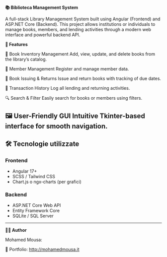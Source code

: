 **📚 Biblioteca Management System**

A full-stack Library Management System built using Angular (Frontend) and ASP.NET Core (Backend). This project allows institutions or individuals to manage books, members, and lending activities through a modern web interface and powerful backend API.

**🚀 Features**

📖 Book Inventory Management
Add, view, update, and delete books from the library’s catalog.

👥 Member Management
Register and manage member data.

🔄 Book Issuing & Returns
Issue and return books with tracking of due dates.

🧾 Transaction History
Log all lending and returning activities.

🔍 Search & Filter
Easily search for books or members using filters.

🖼️ User-Friendly GUI
Intuitive Tkinter-based interface for smooth navigation.
---

## 🛠️ Tecnologie utilizzate

### Frontend
- Angular 17+
- SCSS / Tailwind CSS
- Chart.js o ngx-charts (per grafici)

### Backend
- ASP.NET Core Web API
- Entity Framework Core
- SQLite / SQL Server

---
**🙋‍♂️ Author**

Mohamed Mousa:

🔗 Portfolio: http://mohamedmousa.it


